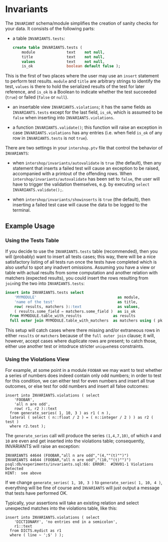 

# Invariants

The `INVARIANT` schema/module simplifies the creation of sanity checks for your data. It consists of the
following parts:

* a table `INVARIANTS.tests`:

  ```sql
  create table INVARIANTS.tests (
      module              text    not null,
      title               text    not null,
      values              text    not null,
      is_ok               boolean default false );
  ```

This is the first of two places where the user may use an `insert` statement to perform test results.
`module` and `title` are arbitrary strings to identify the test, `values` is there to hold the serialized
results of the test for later reference, and `is_ok` is a Boolean to indicate whether the test succeeded
(`true`) or failed (`false` or `null`).

* an insertable view `INVARIANTS.violations`; it has the same fields as `INVARIANTS.tests` except for the
  last field, `is_ok`, which is assumed to be `false` when inserting into `INVARIANTS.violations`.

* a function `INVARIANTS.validate()`; this function will raise an exception in case `INVARIANTS.violations`
  has any entries (i.e. when field `is_ok` of any row in `INVARIANTS.tests` is not `true`).

There are two settings in your `intershop.ptv` file that control the behavior of `INVARIANTS`:

* when `intershop/invariants/autovalidate` is `true` (the default), then any statement that inserts a failed
  test will cause an exception to be raised, accompanied with a printout of the offending rows. When
  `intershop/invariants/autovalidate` has been set to `false`, the user will have to trigger the validation
  themselves, e.g. by executing `select INVARIANTS.validate();`.

* when `intershop/invariants/showinserts` is `true` (the default), then inserting a failed test case will
  cause the data to be logged to the terminal.

## Example Usage

### Using the Tests Table

If you decide to use the `INVARIANTS.tests` table (recommended), then you will (probably) want to insert all
tests cases; this way, there will be a nice satisfactory listing of all tests run once the tests have
completed which is also useful to spot any inadvert omissions. Assuming you have a view or table with actual
results from some computation and another relation with matchers (expected results), you could insert the
rows resulting from `join`ing the two into `INVARIANTS.tests`:

```sql
insert into INVARIANTS.tests select
    'MYMODULE'                                    as module,
    'name of the test'                            as title,
    row( results, matchers )::text                as values,
    ( results.some_field = matchers.some_field )  as is_ok
  from MYMODULE.table_with_results              as results
  full outer join MYMODULE.table_with_matchers  as matchers using ( pk );
```

This setup will catch cases where there missing and/or extraneous rows in either `results` or `matchers`
because of the `full outer join` clause; it will, however, accept cases where duplicate rows are present; to
catch those, either use another test or intodruce stricter `unique`ness constraints.


### Using the Violations View

For example, at some point in a module `FOOBAR` we may want to test whether a series of numbers does indeed
contain only odd numbers; in order to test for this condition, we can either test for even numbers and
insert all true outcomes, or else test for odd numbers and insert all false outcomes:

```
insert into INVARIANTS.violations ( select
    'FOOBAR',
    'all n are odd',
    row( r1, r2 )::text
  from generate_series( 1, 10, 3 ) as r1 ( n ),
  lateral ( select ( n::float / 2 ) = ( n::integer / 2 ) ) as r2 ( test )
  where r2.test );
```

The `generate_series` call will produce the series `(1,4,7,10)`, of which `4` and `10` are even and get
inserted into the violations table; consequently, INVARIANTS will raise an exception:

```
INVARIANTS 44644 (FOOBAR,"all n are odd","(4,""(t)"")")
INVARIANTS 44644 (FOOBAR,"all n are odd","(10,""(t)"")")
psql:db/experiments/invariants.sql:66: ERROR:  #INV01-1 Violations Detected
HINT:  see above
```

If we change `generate_series( 1, 10, 3 )` to `generate_series( 1, 10, 4 )`, everything will be fine
of course and `INVARIANTS` will just output a message that tests have performed OK.

Typically, your assertions will take an existing relation and select unexpected matches into the violations
table, like this:

```
insert into INVARIANTS.violations ( select
    'DICTIONARY', 'no entries end in a semicolon',
    r1::text
  from DICTS.mydict as r1
  where ( line ~ ';$' ) );
```

